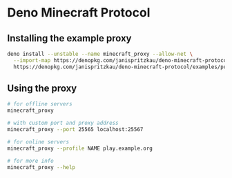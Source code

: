 # Deno Minecraft Protocol

## Installing the example proxy

```sh
deno install --unstable --name minecraft_proxy --allow-net \
  --import-map https://denopkg.com/janispritzkau/deno-minecraft-protocol/import_map.json \
  https://denopkg.com/janispritzkau/deno-minecraft-protocol/examples/proxy.ts
```

## Using the proxy

```sh
# for offline servers
minecraft_proxy

# with custom port and proxy address
minecraft_proxy --port 25565 localhost:25567

# for online servers
minecraft_proxy --profile NAME play.example.org

# for more info
minecraft_proxy --help
```
